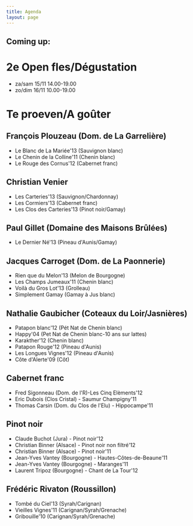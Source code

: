 ```yaml
---
title: Agenda 
layout: page
---
```




Coming up:
----------

2e Open fles/Dégustation
========================
* za/sam 15/11 14.00-19.00
* zo/dim 16/11 10.00-19.00

Te proeven/A goûter
===================

François Plouzeau (Dom. de La Garrelière)
-----------------------------------------
* Le Blanc de La Mariée'13 (Sauvignon blanc)
* Le Chenin de la Colline'11 (Chenin blanc)
* Le Rouge des Cornus'12 (Cabernet franc)

Christian Venier
----------------
* Les Carteries'13 (Sauvignon/Chardonnay) 
* Les Cormiers'13 (Cabernet franc)
* Les Clos des Carteries'13 (Pinot noir/Gamay) 

Paul Gillet (Domaine des Maisons Brûlées)
-----------------------------------------
* Le Dernier Né'13 (Pineau d'Aunis/Gamay)

Jacques Carroget (Dom. de La Paonnerie)
---------------------------------------
* Rien que du Melon'13 (Melon de Bourgogne)
* Les Champs Jumeaux'11 (Chenin blanc)
* Voilà du Gros Lot'13 (Grolleau)
* Simplement Gamay (Gamay à Jus blanc)

Nathalie Gaubicher (Coteaux du Loir/Jasnières)
----------------------------------------------
* Patapon blanc'12 (Pét Nat de Chenin blanc)
* Happy'04 (Pet Nat de Chenin blanc-10 ans sur lattes)
* Karakther'12 (Chenin blanc)
* Patapon Rouge'12 (Pineau d'Aunis)
* Les Longues Vignes'12 (Pineau d'Aunis)
* Côte d'Alerte'09 (Côt)

Cabernet franc
--------------
* Fred Sigonneau (Dom. de l'R)-Les Cinq Elèments'12 
* Eric Dubois (Clos Cristal) - Saumur Champigny'11 
* Thomas Carsin (Dom. du Clos de l'Elu) - Hippocampe'11 

Pinot noir
----------
* Claude Buchot (Jura) - Pinot noir'12
* Christian Binner (Alsace) - Pinot noir non filtré'12
* Christian Binner (Alsace) - Pinot noir'11 
* Jean-Yves Vantey (Bourgogne) - Hautes-Côtes-de-Beaune'11
* Jean-Yves Vantey (Bourgogne) - Maranges'11
* Laurent Tripoz (Bourgogne) - Chant de La Tour'12

Frédéric Rivaton (Roussillon)
-----------------------------
* Tombé du Ciel'13 (Syrah/Carignan)
* Vieilles Vignes'11 (Carignan/Syrah/Grenache)
* Gribouille'10  (Carignan/Syrah/Grenache)








